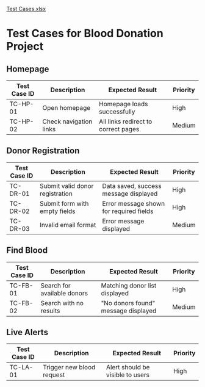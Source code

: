 [Test Cases.xlsx](https://github.com/user-attachments/files/22003013/Test.Cases.xlsx)
# Test Cases for Blood Donation Project

## Homepage
| Test Case ID | Description                        | Expected Result                          | Priority |
|--------------|------------------------------------|------------------------------------------|----------|
| TC-HP-01     | Open homepage                      | Homepage loads successfully               | High     |
| TC-HP-02     | Check navigation links             | All links redirect to correct pages       | Medium   |

## Donor Registration
| Test Case ID | Description                        | Expected Result                          | Priority |
|--------------|------------------------------------|------------------------------------------|----------|
| TC-DR-01     | Submit valid donor registration    | Data saved, success message displayed     | High     |
| TC-DR-02     | Submit form with empty fields      | Error message shown for required fields   | High     |
| TC-DR-03     | Invalid email format               | Error message displayed                   | Medium   |

## Find Blood
| Test Case ID | Description                        | Expected Result                          | Priority |
|--------------|------------------------------------|------------------------------------------|----------|
| TC-FB-01     | Search for available donors        | Matching donor list displayed             | High     |
| TC-FB-02     | Search with no results             | "No donors found" message displayed       | Medium   |

## Live Alerts
| Test Case ID | Description                        | Expected Result                          | Priority |
|--------------|------------------------------------|------------------------------------------|----------|
| TC-LA-01     | Trigger new blood request          | Alert should be visible to users          | High     |


